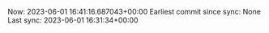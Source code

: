 Now: 2023-06-01 16:41:16.687043+00:00 Earliest commit since sync: None Last sync: 2023-06-01 16:31:34+00:00
